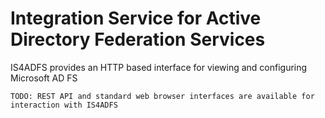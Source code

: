 # Integration Service for Active Directory Federation Services

IS4ADFS provides an HTTP based interface for viewing and configuring Microsoft AD FS

    TODO: REST API and standard web browser interfaces are available for interaction with IS4ADFS
